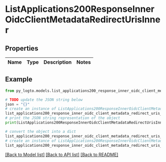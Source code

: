 # ListApplications200ResponseInnerOidcClientMetadataRedirectUrisInner


## Properties

Name | Type | Description | Notes
------------ | ------------- | ------------- | -------------

## Example

```python
from py_logto.models.list_applications200_response_inner_oidc_client_metadata_redirect_uris_inner import ListApplications200ResponseInnerOidcClientMetadataRedirectUrisInner

# TODO update the JSON string below
json = "{}"
# create an instance of ListApplications200ResponseInnerOidcClientMetadataRedirectUrisInner from a JSON string
list_applications200_response_inner_oidc_client_metadata_redirect_uris_inner_instance = ListApplications200ResponseInnerOidcClientMetadataRedirectUrisInner.from_json(json)
# print the JSON string representation of the object
print(ListApplications200ResponseInnerOidcClientMetadataRedirectUrisInner.to_json())

# convert the object into a dict
list_applications200_response_inner_oidc_client_metadata_redirect_uris_inner_dict = list_applications200_response_inner_oidc_client_metadata_redirect_uris_inner_instance.to_dict()
# create an instance of ListApplications200ResponseInnerOidcClientMetadataRedirectUrisInner from a dict
list_applications200_response_inner_oidc_client_metadata_redirect_uris_inner_from_dict = ListApplications200ResponseInnerOidcClientMetadataRedirectUrisInner.from_dict(list_applications200_response_inner_oidc_client_metadata_redirect_uris_inner_dict)
```
[[Back to Model list]](../README.md#documentation-for-models) [[Back to API list]](../README.md#documentation-for-api-endpoints) [[Back to README]](../README.md)


